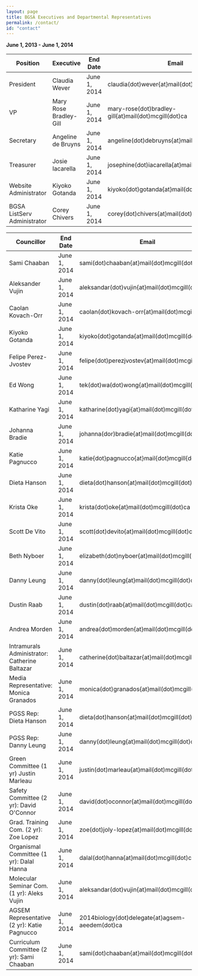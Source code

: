 ```yaml
---
layout: page
title: BGSA Executives and Departmental Representatives
permalink: /contact/
id: "contact"
---
```


**June 1, 2013 - June 1, 2014**

Position | Executive | End Date | Email
-----|----|----| ----
President |Claudia Wever | June 1, 2014 | claudia(dot)wever{at}mail(dot)mcgill(dot)ca
VP | Mary Rose Bradley-Gill | June 1, 2014 | mary-rose(dot)bradley-gill{at}mail(dot)mcgill(dot)ca
Secretary | Angeline de Bruyns | June 1, 2014 | angeline(dot)debruyns{at}mail(dot)mcgill(dot)ca
Treasurer |  Josie Iacarella | June 1, 2014 | josephine(dot)iacarella{at}mail(dot)mcgill(dot)ca
Website Administrator |  Kiyoko Gotanda | June 1, 2014 | kiyoko(dot)gotanda{at}mail(dot)mcgill(dot)ca
BGSA ListServ Administrator |  Corey Chivers | June 1, 2014 | corey(dot)chivers{at}mail(dot)mcgill(dot)ca


Councillor | End Date | Email 
----|----|----
Sami Chaaban | June 1, 2014 | sami(dot)chaaban{at}mail(dot)mcgill(dot)ca
Aleksander Vujin | June 1, 2014 | aleksandar(dot)vujin{at}mail(dot)mcgill(dot)ca
Caolan Kovach-Orr | June 1, 2014 | caolan(dot)kovach-orr{at}mail(dot)mcgill(dot)ca
Kiyoko Gotanda | June 1, 2014 | kiyoko(dot)gotanda{at}mail(dot)mcgill(dot)ca
Felipe Perez-Jvostev | June 1, 2014 | felipe(dot)perezjvostev{at}mail(dot)mcgill(dot)ca
Ed Wong | June 1, 2014 | tek(dot)wa(dot)wong{at}mail(dot)mcgill(dot)ca
Katharine Yagi | June 1, 2014 | katharine(dot)yagi{at}mail(dot)mcgill(dot)ca
Johanna Bradie | June 1, 2014 | johanna(dor)bradie{at}mail(dot)mcgill(dot)ca
Katie Pagnucco | June 1, 2014 | katie{dot}pagnucco{at}mail{dot}mcgill{dot}ca
Dieta Hanson | June 1, 2014 | dieta(dot)hanson{at}mail(dot)mcgill(dot)ca
Krista Oke | June 1, 2014 | krista(dot)oke{at}mail(dot)mcgill(dot)ca
Scott De Vito | June 1, 2014 | scott(dot)devito{at}mail(dot)mcgill(dot)ca
Beth Nyboer | June 1, 2014 | elizabeth(dot)nyboer{at}mail(dot)mcgill(dot)ca
Danny Leung | June 1, 2014 | danny(dot)leung{at}mail(dot)mcgill(dot)ca
Dustin Raab | June 1, 2014 | dustin(dot)raab{at}mail(dot)mcgill(dot)ca
Andrea Morden | June 1, 2014 | andrea(dot)morden{at}mail(dot)mcgill(dot)ca
Intramurals Administrator: Catherine Baltazar | June 1, 2014 | catherine(dot)baltazar{at}mail(dot)mcgill(dot)ca
Media Representative: Monica Granados | June 1, 2014 | monica(dot)granados{at}mail(dot)mcgill(dot)ca
PGSS Rep: Dieta Hanson  | June 1, 2014 | dieta(dot)hanson{at}mail(dot)mcgill(dot)ca
PGSS Rep: Danny Leung | June 1, 2014 | danny(dot)leung{at}mail(dot)mcgill(dot)ca
Green Committee (1 yr) Justin Marleau | June 1, 2014 | justin(dot)marleau{at}mail(dot)mcgill(dot)ca 
 Safety Committee (2 yr):  David O'Connor | June 1, 2014 | david(dot)oconnor{at}mail(dot)mcgill(dot)ca  
Grad. Training Com. (2 yr): Zoe Lopez | June 1, 2014 | zoe(dot)joly-lopez{at}mail(dot)mcgill(dot)ca  
 Organismal Committee (1 yr): Dalal Hanna | June 1, 2014 | dalal(dot)hanna{at}mail(dot)mcgill(dot)ca 
Molecular Seminar Com. (1 yr): Aleks Vujin | June 1, 2014 | aleksandar(dot)vujin{at}mail(dot)mcgill(dot)ca  
AGSEM Representative (2 yr): Katie Pagnucco | June 1, 2014 | 2014biology(dot)delegate{at}agsem-aeedem(dot)ca  
Curriculum Committee (2 yr): Sami Chaaban | June 1, 2014 | sami(dot)chaaban{at}mail(dot)mcgill(dot)ca
